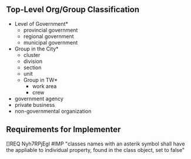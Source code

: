 ## Top-Level Org/Group Classification

* Level of Government*
    * provincial government
    * regional government
    * municipal government
* Group in the City*
    * cluster
    * division
    * section
    * unit
    * Group in TW*
        * work area
        * crew
* government agency
* private business
* non-governmental organization

## Requirements for Implementer

[]REQ Nyh7RPjEgl #IMP "classes names with an asterik symbol shall have the appliable to individual property, found in the class object, set to false"